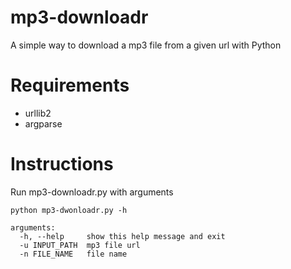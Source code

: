 
mp3-downloadr
======================
A simple way to download a mp3 file from a given url with Python


Requirements
======================
* urllib2
* argparse

Instructions
======================

Run mp3-downloadr.py with arguments

```
python mp3-dwonloadr.py -h

arguments:
  -h, --help     show this help message and exit
  -u INPUT_PATH  mp3 file url
  -n FILE_NAME   file name

```

